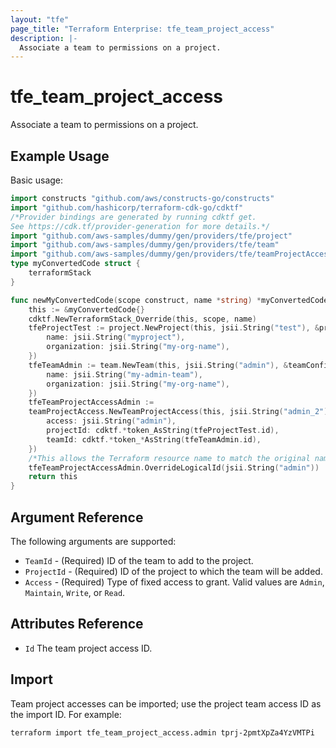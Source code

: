 ```yaml
---
layout: "tfe"
page_title: "Terraform Enterprise: tfe_team_project_access"
description: |-
  Associate a team to permissions on a project.
---
```


# tfe_team_project_access

Associate a team to permissions on a project.

## Example Usage

Basic usage:

```go
import constructs "github.com/aws/constructs-go/constructs"
import "github.com/hashicorp/terraform-cdk-go/cdktf"
/*Provider bindings are generated by running cdktf get.
See https://cdk.tf/provider-generation for more details.*/
import "github.com/aws-samples/dummy/gen/providers/tfe/project"
import "github.com/aws-samples/dummy/gen/providers/tfe/team"
import "github.com/aws-samples/dummy/gen/providers/tfe/teamProjectAccess"
type myConvertedCode struct {
	terraformStack
}

func newMyConvertedCode(scope construct, name *string) *myConvertedCode {
	this := &myConvertedCode{}
	cdktf.NewTerraformStack_Override(this, scope, name)
	tfeProjectTest := project.NewProject(this, jsii.String("test"), &projectConfig{
		name: jsii.String("myproject"),
		organization: jsii.String("my-org-name"),
	})
	tfeTeamAdmin := team.NewTeam(this, jsii.String("admin"), &teamConfig{
		name: jsii.String("my-admin-team"),
		organization: jsii.String("my-org-name"),
	})
	tfeTeamProjectAccessAdmin :=
	teamProjectAccess.NewTeamProjectAccess(this, jsii.String("admin_2"), &teamProjectAccessConfig{
		access: jsii.String("admin"),
		projectId: cdktf.*token_AsString(tfeProjectTest.id),
		teamId: cdktf.*token_*AsString(tfeTeamAdmin.id),
	})
	/*This allows the Terraform resource name to match the original name. You can remove the call if you don't need them to match.*/
	tfeTeamProjectAccessAdmin.OverrideLogicalId(jsii.String("admin"))
	return this
}
```

## Argument Reference

The following arguments are supported:

* `TeamId` - (Required) ID of the team to add to the project.
* `ProjectId` - (Required) ID of the project to which the team will be added.
* `Access` - (Required) Type of fixed access to grant. Valid values are `Admin`, `Maintain`, `Write`, or `Read`.

## Attributes Reference

* `Id` The team project access ID.

## Import

Team project accesses can be imported; use the project team access ID as the import ID. For
example:

```shell
terraform import tfe_team_project_access.admin tprj-2pmtXpZa4YzVMTPi
```

<!-- cache-key: cdktf-0.17.0-pre.15 input-6077af17aff449bdcfb81f649aba3c085dccfd367de7cedd899696f602bd0c83 -->
